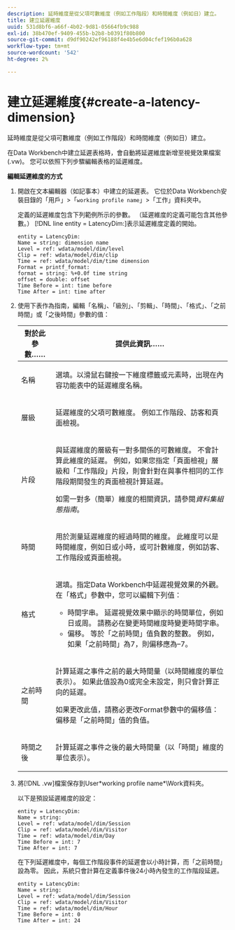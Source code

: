 ```yaml
---
description: 延時維度是從父項可數維度（例如工作階段）和時間維度（例如日）建立。
title: 建立延遲維度
uuid: 531d8bf6-a66f-4b02-9d81-05664fb9c988
exl-id: 38b470ef-9409-455b-b2b8-b0391f80b800
source-git-commit: d9df90242ef96188f4e4b5e6d04cfef196b0a628
workflow-type: tm+mt
source-wordcount: '542'
ht-degree: 2%

---
```


# 建立延遲維度{#create-a-latency-dimension}

延時維度是從父項可數維度（例如工作階段）和時間維度（例如日）建立。

在Data Workbench中建立延遲表格時，會自動將延遲維度新增至視覺效果檔案(.vw)。 您可以依照下列步驟編輯表格的延遲維度。

**編輯延遲維度的方式**

1. 開啟在文本編輯器（如記事本）中建立的延遲表。 它位於Data Workbench安裝目錄的「用戶」>「`working profile name`」>「工作」資料夾中。

   定義的延遲維度包含下列範例所示的參數。 （延遲維度的定義可能包含其他參數。） [!DNL line entity = LatencyDim:]表示延遲維度定義的開始。

   ```
   entity = LatencyDim:
   Name = string: dimension name
   Level = ref: wdata/model/dim/level
   Clip = ref: wdata/model/dim/clip
   Time = ref: wdata/model/dim/time dimension
   Format = printf_format: 
   format = string: %+0.0f time string
   offset = double: offset
   Time Before = int: time before
   Time After = int: time after
   ```

1. 使用下表作為指南，編輯「名稱」、「級別」、「剪輯」、「時間」、「格式」、「之前時間」或「之後時間」參數的值：

   <table id="table_13DF30B8B7314F118D0ED5DF9EA70B9B"> 
   <thead> 
   <tr> 
      <th colname="col1" class="entry"> 對於此參數…… </th> 
      <th colname="col2" class="entry"> 提供此資訊…… </th> 
   </tr> 
   </thead>
   <tbody> 
   <tr> 
      <td colname="col1"> <p>名稱 </p> </td> 
      <td colname="col2"> <p>選填。以滑鼠右鍵按一下維度標籤或元素時，出現在內容功能表中的延遲維度名稱。 </p> </td> 
   </tr> 
   <tr> 
      <td colname="col1"> <p>層級 </p> </td> 
      <td colname="col2"> <p>延遲維度的父項可數維度。 例如工作階段、訪客和頁面檢視。 </p> </td> 
   </tr> 
   <tr> 
      <td colname="col1"> <p>片段 </p> </td> 
      <td colname="col2"> <p>與延遲維度的層級有一對多關係的可數維度。 不會計算此維度的延遲。 例如，如果您指定「頁面檢視」層級和「工作階段」片段，則會針對在與事件相同的工作階段期間發生的頁面檢視計算延遲。 </p> <p>如需一對多（簡單）維度的相關資訊，請參閱<i>資料集組態指南</i>。 </p> </td> 
   </tr> 
   <tr> 
      <td colname="col1"> <p>時間 </p> </td> 
      <td colname="col2"> <p>用於測量延遲維度的經過時間的維度。 此維度可以是時間維度，例如日或小時，或可計數維度，例如訪客、工作階段或頁面檢視。 </p> </td> 
   </tr> 
   <tr> 
      <td colname="col1"> 格式 </td> 
      <td colname="col2"> <p>選填。指定Data Workbench中延遲視覺效果的外觀。 在「格式」參數中，您可以編輯下列值： 
      <ul id="ul_ABF4C17BDE2E4F6C9CBDD933674DE861"> 
         <li id="li_5ED6A7267C81444983AF8507ADC6A5AB">時間字串。 延遲視覺效果中顯示的時間單位，例如日或周。 請務必在變更時間維度時變更時間字串。 </li> 
         <li id="li_E3B517ECE1494221AAE90455CC0AAB42">偏移。 等於「之前時間」值負數的整數。 例如，如果「之前時間」為7，則偏移應為–7。 </li> 
      </ul> </p> </td> 
   </tr> 
   <tr> 
      <td colname="col1"> <p>之前時間 </p> </td> 
      <td colname="col2"> <p>計算延遲之事件之前的最大時間量（以時間維度的單位表示）。 如果此值設為0或完全未設定，則只會計算正向的延遲。 </p> <p>如果更改此值，請務必更改Format參數中的偏移值：偏移是「之前時間」值的負值。 </p> </td> 
   </tr> 
   <tr> 
      <td colname="col1"> <p>時間之後 </p> </td> 
      <td colname="col2"> <p>計算延遲之事件之後的最大時間量（以「時間」維度的單位表示）。 </p> </td> 
   </tr> 
   </tbody> 
   </table>

1. 將[!DNL .vw]檔案保存到User\*working profile name*\Work資料夾。

   以下是預設延遲維度的設定：

   ```
   entity = LatencyDim:
   Name = string: 
   Level = ref: wdata/model/dim/Session
   Clip = ref: wdata/model/dim/Visitor
   Time = ref: wdata/model/dim/Day
   Time Before = int: 7
   Time After = int: 7
   ```

   在下列延遲維度中，每個工作階段事件的延遲會以小時計算，而「之前時間」設為零。 因此，系統只會計算在定義事件後24小時內發生的工作階段延遲。

   ```
   entity = LatencyDim:
   Name = string:
   Level = ref: wdata/model/dim/Session
   Clip = ref: wdata/model/dim/Visitor
   Time = ref: wdata/model/dim/Hour
   Time Before = int: 0
   Time After = int: 24
   ```
